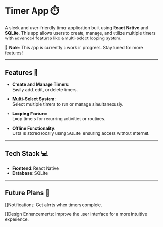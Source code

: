 # Timer App ⏱️

A sleek and user-friendly timer application built using **React Native** and **SQLite**. This app allows users to create, manage, and utilize multiple timers with advanced features like a multi-select looping system.  

🚧 **Note**: This app is currently a work in progress. Stay tuned for more features!

---

## Features 🚀

- **Create and Manage Timers**:  
  Easily add, edit, or delete timers.

- **Multi-Select System**:  
  Select multiple timers to run or manage simultaneously.

- **Looping Feature**:  
  Loop timers for recurring activities or routines.

- **Offline Functionality**:  
  Data is stored locally using SQLite, ensuring access without internet.

---

## Tech Stack 💻

- **Frontend**: React Native  
- **Database**: SQLite  

---

## Future Plans 🌟
[]Notifications:
Get alerts when timers complete.

[]Design Enhancements:
Improve the user interface for a more intuitive experience.

